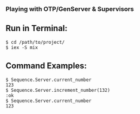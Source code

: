 ### Playing with OTP/GenServer & Supervisors

## Run in Terminal:
```
$ cd /path/to/project/
$ iex -S mix
```

## Command Examples:
```
$ Sequence.Server.current_number
123
$ Sequence.Server.increment_number(132)
:ok
$ Sequence.Server.current_number
123
```
